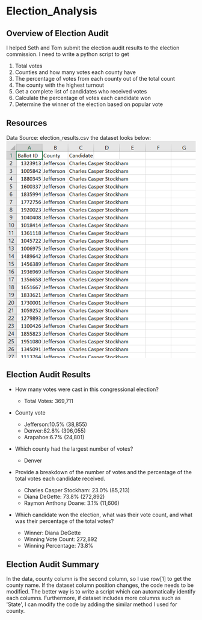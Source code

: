 # Election_Analysis
## Overview of Election Audit
I helped Seth and Tom submit the election audit results to the election commission.
I need to write a python script to get
1. Total votes
2. Counties and how many votes each county have
3. The percentage of votes from each county out of the total count
4. The county with the highest turnout
5. Get a complete list of candidates who received votes
6. Calculate the percentage of votes each candidate won
7. Determine the winner of the election based on popular vote

## Resources
Data Source: election_results.csv
the dataset looks below:
![data_overview](Resources/overview.png)

## Election Audit Results
- How many votes were cast in this congressional election?
  - Total Votes: 369,711

- County vote
  - Jefferson:10.5% (38,855)
  - Denver:82.8% (306,055)
  - Arapahoe:6.7% (24,801)

- Which county had the largest number of votes?
  - Denver

- Provide a breakdown of the number of votes and the percentage of the total votes each candidate received.
  - Charles Casper Stockham: 23.0% (85,213)
  - Diana DeGette: 73.8% (272,892)
  - Raymon Anthony Doane: 3.1% (11,606)
- Which candidate won the election, what was their vote count, and what was their percentage of the total votes?
  - Winner: Diana DeGette
  - Winning Vote Count: 272,892
  - Winning Percentage: 73.8%

## Election Audit Summary
In the data, county column is the second column, so I use row[1] to get the county name. 
If the dataset column position changes, the code needs to be modified.
The better way is to write a script which can automatically identify each columns.
Furthermore, if dataset includes more columns such as 'State', I can modify the code by adding the similar method I used for county.
